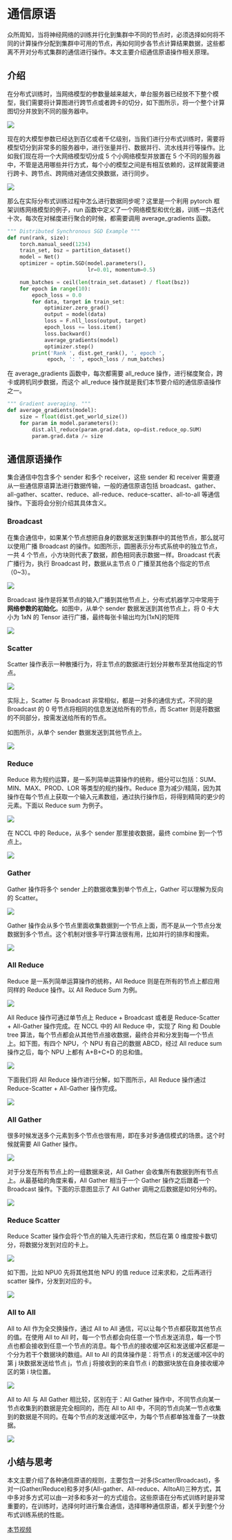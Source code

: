 # 通信原语

众所周知，当将神经网络的训练并行化到集群中不同的节点时，必须选择如何将不同的计算操作分配到集群中可用的节点，再如何同步各节点计算结果数据，这些都离不开对分布式集群的通信进行操作。本文主要介绍通信原语操作相关原理。

## 介绍

在分布式训练时，当网络模型的参数量越来越大，单台服务器已经放不下整个模型，我们需要将计算图进行跨节点或者跨卡的切分，如下图所示，将一个整个计算图切分并放到不同的服务器中。

![](images/18primitive.png)

现在的大模型参数已经达到百亿或者千亿级别，当我们进行分布式训练时，需要将模型切分到非常多的服务器中，进行张量并行、数据并行、流水线并行等操作。比如我们现在将一个大网络模型切分成 5 个小网络模型并放置在 5 个不同的服务器中，不管是选用哪些并行方式，每个小的模型之间是有相互依赖的，这样就需要进行跨卡、跨节点、跨网络对通信交换数据，进行同步。

![](images/19primitive.png)

那么在实际分布式训练过程中怎么进行数据同步呢？这里是一个利用 pytorch 框架训练网络模型的例子，run 函数中定义了一个网络模型和优化器，训练一共迭代十次，每次在对梯度进行聚合的时候，都需要调用 average_gradients 函数。

```python
""" Distributed Synchronous SGD Example """
def run(rank, size):
    torch.manual_seed(1234)
    train_set, bsz = partition_dataset()
    model = Net()
    optimizer = optim.SGD(model.parameters(),
    					  lr=0.01, momentum=0.5)

    num_batches = ceil(len(train_set.dataset) / float(bsz))
    for epoch in range(10):
        epoch_loss = 0.0
        for data, target in train_set:
            optimizer.zero_grad()
            output = model(data)
            loss = F.nll_loss(output, target)
            epoch_loss += loss.item()
            loss.backward()
			average_gradients(model)
            optimizer.step()
    	print('Rank ', dist.get_rank(), ', epoch ',
    		 epoch, ': ', epoch_loss / num_batches)
```

在 average_gradients 函数中，每次都需要 all_reduce 操作，进行梯度聚合，跨卡或跨机同步数据，而这个 all_reduce 操作就是我们本节要介绍的通信原语操作之一。

```python
""" Gradient averaging. """
def average_gradients(model):
    size = float(dist.get_world_size())
    for param in model.parameters():
        dist.all_reduce(param.grad.data, op=dist.reduce_op.SUM)
        param.grad.data /= size
```

## 通信原语操作

集合通信中包含多个 sender 和多个 receiver，这些 sender 和 receiver 需要遵从一些通信原语算法进行数据传输，一般的通信原语包括 broadcast、gather、all-gather、scatter、reduce、all-reduce、reduce-scatter、all-to-all 等通信操作。下面将会分别介绍其具体含义。

### Broadcast

在集合通信中，如果某个节点想把自身的数据发送到集群中的其他节点，那么就可以使用广播 Broadcast 的操作。如图所示，圆圈表示分布式系统中的独立节点，一共 4 个节点，小方块则代表了数据，颜色相同表示数据一样。Broadcast 代表广播行为，执行 Broadcast 时，数据从主节点 0 广播至其他各个指定的节点（0~3）。

![](images/01primitive.png)

Broadcast 操作是将某节点的输入广播到其他节点上，分布式机器学习中常用于**网络参数的初始化**。如图中，从单个 sender 数据发送到其他节点上，将 0 卡大小为 1xN 的 Tensor 进行广播，最终每张卡输出均为[1xN]的矩阵

![](images/02primitive.png)

### Scatter

Scatter 操作表示一种散播行为，将主节点的数据进行划分并散布至其他指定的节点。

![](images/03primitive.png)

实际上，Scatter 与 Broadcast 非常相似，都是一对多的通信方式，不同的是 Broadcast 的 0 号节点将相同的信息发送给所有的节点，而 Scatter 则是将数据的不同部分，按需发送给所有的节点。

如图所示，从单个 sender 数据发送到其他节点上。

![](images/04primitive.png)

### Reduce

Reduce 称为规约运算，是一系列简单运算操作的统称，细分可以包括：SUM、MIN、MAX、PROD、LOR 等类型的规约操作。Reduce 意为减少/精简，因为其操作在每个节点上获取一个输入元素数组，通过执行操作后，将得到精简的更少的元素。下面以 Reduce sum 为例子。

![](images/05primitive.png)

在 NCCL 中的 Reduce，从多个 sender 那里接收数据，最终 combine 到一个节点上。

![](images/06primitive.png)

### Gather

Gather 操作将多个 sender 上的数据收集到单个节点上，Gather 可以理解为反向的 Scatter。

![](images/09primitive.png)

Gather 操作会从多个节点里面收集数据到一个节点上面，而不是从一个节点分发数据到多个节点。这个机制对很多平行算法很有用，比如并行的排序和搜索。

![](images/10primitive.png)

### All Reduce

Reduce 是一系列简单运算操作的统称，All Reduce 则是在所有的节点上都应用同样的 Reduce 操作。以 All Reduce Sum 为例。

![](images/07primitive.png)

All Reduce 操作可通过单节点上 Reduce + Broadcast 或者是 Reduce-Scatter + All-Gather 操作完成。在 NCCL 中的 All Reduce 中，实现了 Ring 和 Double tree 算法，每个节点都会从其他节点接收数据，最终合并和分发到每一个节点上。如下图，有四个 NPU，个 NPU 有自己的数据 ABCD，经过 All reduce sum 操作之后，每个 NPU 上都有 A+B+C+D 的总和值。

![](images/08primitive.png)

下面我们将 All Reduce 操作进行分解，如下图所示，All Reduce 操作通过 Reduce-Scatter + All-Gather 操作完成。

![](images/17primitive.png)

### All Gather

很多时候发送多个元素到多个节点也很有用，即在多对多通信模式的场景。这个时候就需要 All Gather 操作。

![](images/11primitive.png)

对于分发在所有节点上的一组数据来说，All Gather 会收集所有数据到所有节点上。从最基础的角度来看，All Gather 相当于一个 Gather 操作之后跟着一个 Broadcast 操作。下面的示意图显示了 All Gather 调用之后数据是如何分布的。

![](images/12primitive.png)

### Reduce Scatter

Reduce Scatter 操作会将个节点的输入先进行求和，然后在第 0 维度按卡数切分，将数据分发到对应的卡上。

![](images/13primitive.png)

如下图，比如 NPU0 先将其他其他 NPU 的值 reduce 过来求和，之后再进行 scatter 操作，分发到对应的卡。

![](images/14primitive.png)

### All to All

All to All 作为全交换操作，通过 All to All 通信，可以让每个节点都获取其他节点的值。在使用 All to All 时，每一个节点都会向任意一个节点发送消息，每一个节点也都会接收到任意一个节点的消息。每个节点的接收缓冲区和发送缓冲区都是一个分为若干个数据块的数组。All to All 的具体操作是：将节点 i 的发送缓冲区中的第 j 块数据发送给节点 j，节点 j 将接收到的来自节点 i 的数据块放在自身接收缓冲区的第 i 块位置。

![](images/15primitive.png)

All to All 与 All Gather 相比较，区别在于：All Gather 操作中，不同节点向某一节点收集到的数据是完全相同的，而在 All to All 中，不同的节点向某一节点收集到的数据是不同的。在每个节点的发送缓冲区中，为每个节点都单独准备了一块数据。

![](images/16primitive.png)

## 小结与思考

本文主要介绍了各种通信原语的规则，主要包含一对多(Scatter/Broadcast)，多对一(Gather/Reduce)和多对多(All-gather、All-reduce、AlltoAll)三种方式，其中多对多方式可以由一对多和多对一的方式组合。这些原语在分布式训练时是非常重要的，在训练时，选择何时进行集合通信，选择哪种通信原语，都关乎到整个分布式训练系统的性能。

[本节视频](https://www.bilibili.com/video/BV1te4y1e7vz/)

